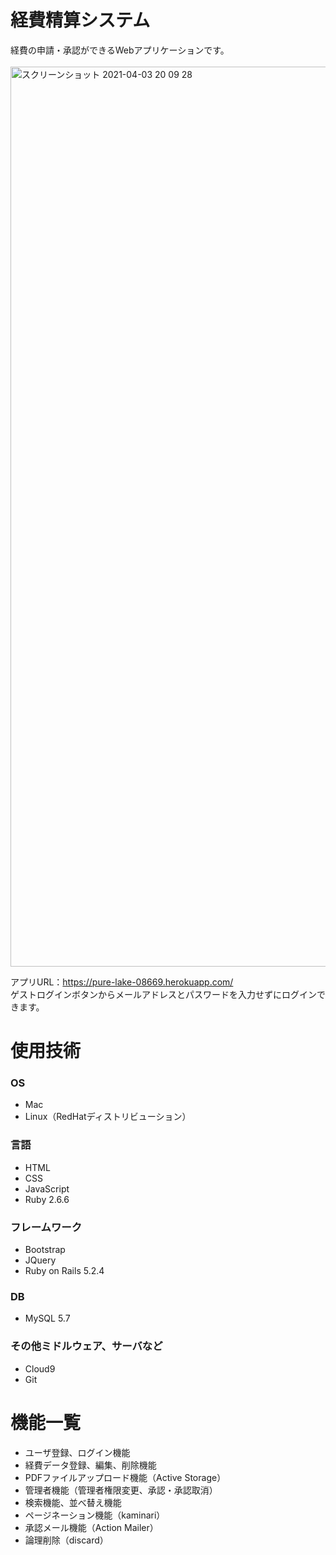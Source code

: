 # 経費精算システム
  経費の申請・承認ができるWebアプリケーションです。<br>  
  <img width="1440" alt="スクリーンショット 2021-04-03 20 09 28" src="https://user-images.githubusercontent.com/76086661/113476779-a77fdc80-94b8-11eb-84e9-3df857a2fb60.png">

  アプリURL：https://pure-lake-08669.herokuapp.com/ <br>
  ゲストログインボタンからメールアドレスとパスワードを入力せずにログインできます。

# 使用技術

### OS
- Mac
- Linux（RedHatディストリビューション）

### 言語
- HTML
- CSS
- JavaScript
- Ruby 2.6.6

### フレームワーク
- Bootstrap
- JQuery
- Ruby on Rails 5.2.4

### DB
- MySQL 5.7

### その他ミドルウェア、サーバなど
- Cloud9
- Git

# 機能一覧
- ユーザ登録、ログイン機能
- 経費データ登録、編集、削除機能
- PDFファイルアップロード機能（Active Storage）
- 管理者機能（管理者権限変更、承認・承認取消）
- 検索機能、並べ替え機能
- ページネーション機能（kaminari）
- 承認メール機能（Action Mailer）
- 論理削除（discard）

